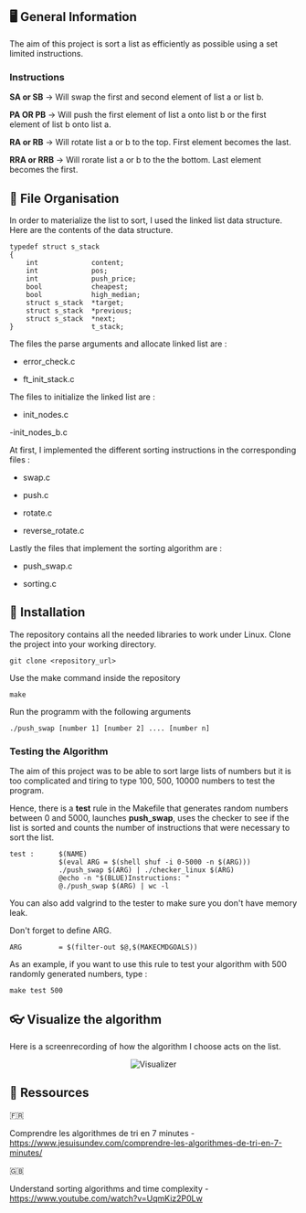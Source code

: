 ## 🖥️ General Information

The aim of this project is sort a list as efficiently as possible using a set limited instructions. 

### Instructions 

**SA or SB** → Will swap the first and second element of list a or list b.

**PA OR PB** → Will push the first element of list a onto list b or the first element of list b onto list a.

**RA or RB** → Will rotate list a or b to the top. First element becomes the last. 

**RRA or RRB** → Will rorate list a or b to the the bottom. Last element becomes the first. 

## 📌 File Organisation

In order to materialize the list to sort, I used the linked list data structure. Here are the contents of the data structure.

```
typedef struct s_stack
{
	int				content;
	int				pos;
	int				push_price;
	bool			cheapest;
	bool			high_median;
	struct s_stack	*target;
	struct s_stack	*previous;
	struct s_stack	*next;
}					t_stack;
```
The files the parse arguments and allocate linked list are :

- error_check.c

- ft_init_stack.c

The files to initialize the linked list are : 

- init_nodes.c

-init_nodes_b.c

At first, I implemented the different sorting instructions in the corresponding files :
- swap.c

- push.c
  
- rotate.c

- reverse_rotate.c

Lastly the files that implement the sorting algorithm are : 

- push_swap.c

- sorting.c

## 📂 Installation
The repository contains all the needed libraries to work under Linux. Clone the project into your working directory.
```
git clone <repository_url>
```

Use the make command inside the repository
```
make
```

Run the programm with the following arguments
```
./push_swap [number 1] [number 2] .... [number n]
```

### Testing the Algorithm

The aim of this project was to be able to sort large lists of numbers but it is too complicated and tiring to type 100, 500, 10000 numbers to test the program. 

Hence, there is a **test** rule in the Makefile that generates random numbers between 0 and 5000, launches **push_swap**, uses the checker to see if the list is sorted and counts the number of instructions that were necessary to sort the list. 

```
test :		$(NAME)
			$(eval ARG = $(shell shuf -i 0-5000 -n $(ARG)))
			./push_swap $(ARG) | ./checker_linux $(ARG)
			@echo -n "$(BLUE)Instructions: "
			@./push_swap $(ARG) | wc -l
```

You can also add valgrind to the tester to make sure you don't have memory leak. 

Don't forget to define ARG.

```
ARG			= $(filter-out $@,$(MAKECMDGOALS))
```

As an example, if you want to use this rule to test your algorithm with 500 randomly generated numbers, type :
```
make test 500
```

## 👓 Visualize the algorithm

Here is a screenrecording of how the algorithm I choose acts on the list. 

<div align="center">
  <img src="https://github.com/lgernido/push_swap/blob/main/Visualizer.gif?raw=true" alt="Visualizer" />
</div>

## :book: Ressources 

🇫🇷 

Comprendre les algorithmes de tri en 7 minutes - https://www.jesuisundev.com/comprendre-les-algorithmes-de-tri-en-7-minutes/ 

:uk: 

Understand sorting algorithms and time complexity - https://www.youtube.com/watch?v=UqmKiz2P0Lw 
